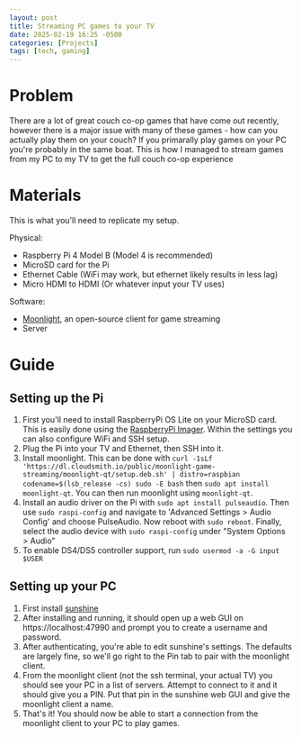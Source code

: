 ```yaml
---
layout: post
title: Streaming PC games to your TV
date: 2025-02-19 16:25 -0500
categories: [Projects]
tags: [tech, gaming]
---
```

# Problem

There are a lot of great couch co-op games that have come out recently, however there is a major issue with many of these games - how can you actually play them on your couch?  If you primarally play games on your PC you're probably in the same boat.  This is how I managed to stream games from my PC to my TV to get the full couch co-op experience

# Materials

This is what you'll need to replicate my setup.

Physical:
- Raspberry Pi 4 Model B (Model 4 is recommended)
- MicroSD card for the Pi
- Ethernet Cable (WiFi may work, but ethernet likely results in less lag)
- Micro HDMI to HDMI (Or whatever input your TV uses)

Software:
- [Moonlight](https://moonlight-stream.org/), an open-source client for game streaming
- Server

# Guide

## Setting up the Pi

1. First you'll need to install RaspberryPi OS Lite on your MicroSD card.  This is easily done using the [RaspberryPi Imager](https://www.raspberrypi.com/software/).  Within the settings you can also configure WiFi and SSH setup.
2. Plug the Pi into your TV and Ethernet, then SSH into it.
3. Install moonlight.  This can be done with `curl -1sLf 'https://dl.cloudsmith.io/public/moonlight-game-streaming/moonlight-qt/setup.deb.sh' | distro=raspbian codename=$(lsb_release -cs) sudo -E bash` then `sudo apt install moonlight-qt`.  You can then run moonlight using `moonlight-qt`.
4. Install an audio driver on the Pi with `sudo apt install pulseaudio`. Then use `sudo raspi-config` and navigate to 'Advanced Settings > Audio Config' and choose PulseAudio.  Now reboot with `sudo reboot`.  Finally, select the audio device with `sudo raspi-config` under "System Options > Audio"
5. To enable DS4/DS5 controller support, run `sudo usermod -a -G input $USER`

## Setting up your PC

1. First install [sunshine](https://app.lizardbyte.dev/Sunshine/?lng=en-US)
2. After installing and running, it should open up a web GUI on https://localhost:47990 and prompt you to create a username and password.
3. After authenticating, you're able to edit sunshine's settings.  The defaults are largely fine, so we'll go right to the Pin tab to pair with the moonlight client.
4. From the moonlight client (not the ssh terminal, your actual TV) you should see your PC in a list of servers.  Attempt to connect to it and it should give you a PIN.  Put that pin in the sunshine web GUI and give the moonlight client a name.
5. That's it! You should now be able to start a connection from the moonlight client to your PC to play games.